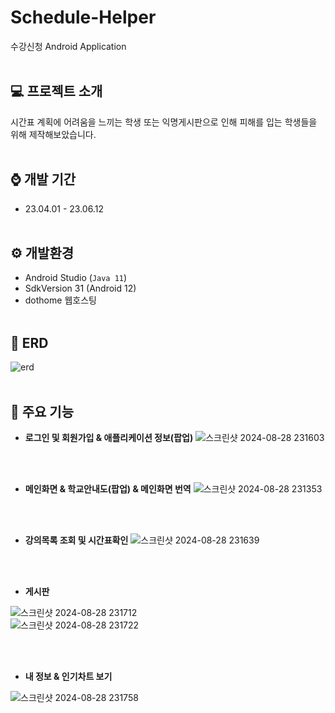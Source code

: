 # Schedule-Helper
수강신청 Android Application
<br><br>

## 💻 프로젝트 소개
시간표 계획에 어려움을 느끼는 학생 또는 익명게시판으로 인해 피해를 입는 학생들을 위해 제작해보았습니다.
<br><br>

## ⌚ 개발 기간
- 23.04.01 - 23.06.12
<br><br>

## ⚙️ 개발환경
- Android Studio (`Java 11`)
- SdkVersion 31 (Android 12)
- dothome 웹호스팅
<br><br>

## 📰 ERD
![erd](https://github.com/user-attachments/assets/ab6baae4-0686-4c76-b43f-b95d1436b7a0)
<br><br>

## 📲 주요 기능
- **로그인 및 회원가입 & 애플리케이션 정보(팝업)**
![스크린샷 2024-08-28 231603](https://github.com/user-attachments/assets/02f0b172-017c-48cd-a592-561f23fccfb4)

<br><br>


- **메인화면 & 학교안내도(팝업) & 메인화면 번역**
![스크린샷 2024-08-28 231353](https://github.com/user-attachments/assets/f6a12c4f-f74d-416f-ab0a-403208617c3e)

<br><br>
  
- **강의목록 조회 및 시간표확인**
![스크린샷 2024-08-28 231639](https://github.com/user-attachments/assets/4a324f40-a0fb-4735-b677-723124a43578)

<br><br>

- **게시판**

![스크린샷 2024-08-28 231712](https://github.com/user-attachments/assets/f0ebf2fd-7378-4de4-b0fe-82952000a8aa)
<br>
![스크린샷 2024-08-28 231722](https://github.com/user-attachments/assets/3a266e0c-b894-43af-81cc-06a5e624308b)

<br><br>

- **내 정보 & 인기차트 보기**
  
![스크린샷 2024-08-28 231758](https://github.com/user-attachments/assets/9839d9aa-34f1-427d-bf32-1823dd533f4d)

